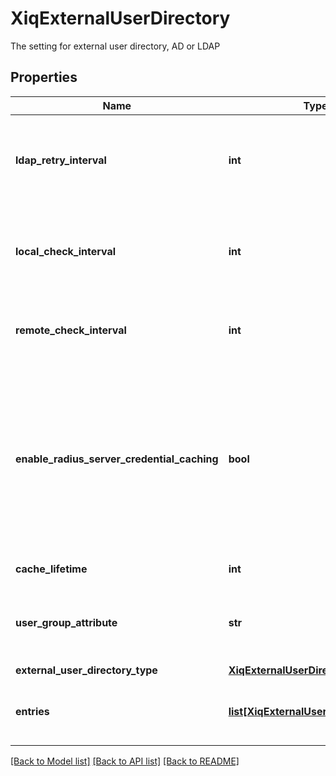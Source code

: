 # XiqExternalUserDirectory

The setting for external user directory, AD or LDAP
## Properties
Name | Type | Description | Notes
------------ | ------------- | ------------- | -------------
**ldap_retry_interval** | **int** | Retry the previously unresponsive primary server after the specified seconds | [default to 600]
**local_check_interval** | **int** | Time to user local cache if none of the external servers are reachable in seconds | [default to 300]
**remote_check_interval** | **int** | Try the next backup server after specified seconds | [default to 30]
**enable_radius_server_credential_caching** | **bool** | Caching credentials allows for better performance and higher availability by reducing the dependence on RADIUS servers across high-latency WAN links. | 
**cache_lifetime** | **int** | Retain Cache for | [default to 86400]
**user_group_attribute** | **str** | The user group attribute, use string such as: &#39;memberOf&#39; | [default to 'memberOf']
**external_user_directory_type** | [**XiqExternalUserDirectoryType**](XiqExternalUserDirectoryType.md) |  | 
**entries** | [**list[XiqExternalUserDirectoryEntry]**](XiqExternalUserDirectoryEntry.md) | The external user directory server entries | 

[[Back to Model list]](../README.md#documentation-for-models) [[Back to API list]](../README.md#documentation-for-api-endpoints) [[Back to README]](../README.md)


